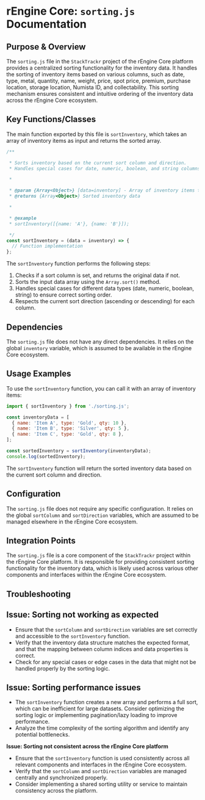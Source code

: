 # rEngine Core: `sorting.js` Documentation

## Purpose & Overview

The `sorting.js` file in the `StackTrackr` project of the rEngine Core platform provides a centralized sorting functionality for the inventory data. It handles the sorting of inventory items based on various columns, such as date, type, metal, quantity, name, weight, price, spot price, premium, purchase location, storage location, Numista ID, and collectability. This sorting mechanism ensures consistent and intuitive ordering of the inventory data across the rEngine Core ecosystem.

## Key Functions/Classes

The main function exported by this file is `sortInventory`, which takes an array of inventory items as input and returns the sorted array.

```javascript
/**

 * Sorts inventory based on the current sort column and direction.
 * Handles special cases for date, numeric, boolean, and string columns.

 *

 * @param {Array<Object>} [data=inventory] - Array of inventory items to sort (defaults to main inventory)
 * @returns {Array<Object>} Sorted inventory data

 *

 * @example
 * sortInventory([{name: 'A'}, {name: 'B'}]);

 */
const sortInventory = (data = inventory) => {
  // Function implementation
};
```

The `sortInventory` function performs the following steps:

1. Checks if a sort column is set, and returns the original data if not.
2. Sorts the input data array using the `Array.sort()` method.
3. Handles special cases for different data types (date, numeric, boolean, string) to ensure correct sorting order.
4. Respects the current sort direction (ascending or descending) for each column.

## Dependencies

The `sorting.js` file does not have any direct dependencies. It relies on the global `inventory` variable, which is assumed to be available in the rEngine Core ecosystem.

## Usage Examples

To use the `sortInventory` function, you can call it with an array of inventory items:

```javascript
import { sortInventory } from './sorting.js';

const inventoryData = [
  { name: 'Item A', type: 'Gold', qty: 10 },
  { name: 'Item B', type: 'Silver', qty: 5 },
  { name: 'Item C', type: 'Gold', qty: 8 },
];

const sortedInventory = sortInventory(inventoryData);
console.log(sortedInventory);
```

The `sortInventory` function will return the sorted inventory data based on the current sort column and direction.

## Configuration

The `sorting.js` file does not require any specific configuration. It relies on the global `sortColumn` and `sortDirection` variables, which are assumed to be managed elsewhere in the rEngine Core ecosystem.

## Integration Points

The `sorting.js` file is a core component of the `StackTrackr` project within the rEngine Core platform. It is responsible for providing consistent sorting functionality for the inventory data, which is likely used across various other components and interfaces within the rEngine Core ecosystem.

## Troubleshooting

## Issue: Sorting not working as expected

- Ensure that the `sortColumn` and `sortDirection` variables are set correctly and accessible to the `sortInventory` function.
- Verify that the inventory data structure matches the expected format, and that the mapping between column indices and data properties is correct.
- Check for any special cases or edge cases in the data that might not be handled properly by the sorting logic.

## Issue: Sorting performance issues

- The `sortInventory` function creates a new array and performs a full sort, which can be inefficient for large datasets. Consider optimizing the sorting logic or implementing pagination/lazy loading to improve performance.
- Analyze the time complexity of the sorting algorithm and identify any potential bottlenecks.

**Issue: Sorting not consistent across the rEngine Core platform**

- Ensure that the `sortInventory` function is used consistently across all relevant components and interfaces in the rEngine Core ecosystem.
- Verify that the `sortColumn` and `sortDirection` variables are managed centrally and synchronized properly.
- Consider implementing a shared sorting utility or service to maintain consistency across the platform.
